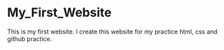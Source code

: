 # My_First_Website
This is my first website. I create this website for my practice html, css and github practice.
